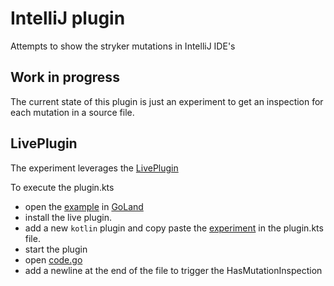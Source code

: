 # IntelliJ plugin

Attempts to show the stryker mutations in IntelliJ IDE's 

## Work in progress

The current state of this plugin is just an experiment to get an inspection for each mutation in a source file.

## LivePlugin

The experiment leverages the [LivePlugin](https://plugins.jetbrains.com/plugin/7282-liveplugin)

To execute the plugin.kts 

- open the [example](./go-source-example) in [GoLand](https://www.jetbrains.com/go/)
- install the live plugin. 
- add a new `kotlin` plugin and copy paste the [experiment](live-plugin-experiments/plugin.kts)
in the plugin.kts file.
- start the plugin
- open [code.go](go-source-example/app/example/src/code.go)
- add a newline at the end of the file to trigger the HasMutationInspection

